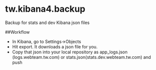 # tw.kibana4.backup
Backup for stats and dev Kibana json files

##Workflow
* In Kibana, go to Settings->Objects
* Hit export. It downloads a json file for you.
* Copy that json into your local repository as app_logs.json (logs.webteam.tw.com) or stats.json(stats.dev.webteam.tw.com) and push
